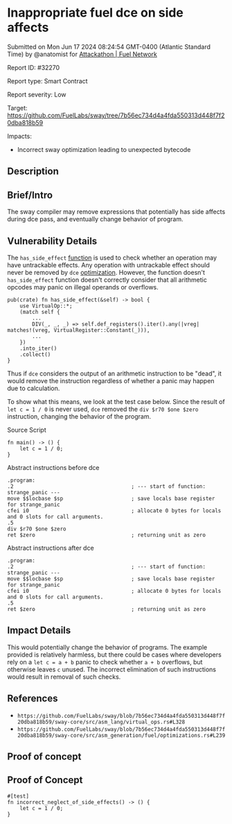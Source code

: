 
# Inappropriate fuel dce on side affects

Submitted on Mon Jun 17 2024 08:24:54 GMT-0400 (Atlantic Standard Time) by @anatomist for [Attackathon | Fuel Network](https://immunefi.com/bounty/fuel-network-attackathon/)

Report ID: #32270

Report type: Smart Contract

Report severity: Low

Target: https://github.com/FuelLabs/sway/tree/7b56ec734d4a4fda550313d448f7f20dba818b59

Impacts:
- Incorrect sway optimization leading to unexpected bytecode

## Description
## Brief/Intro

The sway compiler may remove expressions that potentially has side affects during dce pass, and eventually change behavior of program.

## Vulnerability Details

The `has_side_effect` [function](https://github.com/FuelLabs/sway/blob/7b56ec734d4a4fda550313d448f7f20dba818b59/sway-core/src/asm_lang/virtual_ops.rs#L328) is used to check whether an operation may have untrackable effects. Any operation with untrackable effect should never be removed by `dce` [optimization](https://github.com/FuelLabs/sway/blob/7b56ec734d4a4fda550313d448f7f20dba818b59/sway-core/src/asm_generation/fuel/optimizations.rs#L239). However, the function doesn't `has_side_effect` function doesn't correctly consider that all arithmetic opcodes may panic on illegal operands or overflows.

```
pub(crate) fn has_side_effect(&self) -> bool {
    use VirtualOp::*;
    (match self {
        ...
        DIV(_, _, _) => self.def_registers().iter().any(|vreg| matches!(vreg, VirtualRegister::Constant(_))),
        ...
    })
    .into_iter()
    .collect()
}
```

Thus if `dce` considers the output of an arithmetic instruction to be "dead", it would remove the instruction regardless of whether a panic may happen due to calculation.

To show what this means, we look at the test case below. Since the result of `let c = 1 / 0` is never used, `dce` removed the `div $r70 $one $zero` instruction, changing the behavior of the program.

Source Script
```
fn main() -> () {
    let c = 1 / 0;
}
```

Abstract instructions before dce
```
.program:
.2                                      ; --- start of function: strange_panic ---
move $$locbase $sp                      ; save locals base register for strange_panic
cfei i0                                 ; allocate 0 bytes for locals and 0 slots for call arguments.
.5
div $r70 $one $zero
ret $zero                               ; returning unit as zero
```

Abstract instructions after dce
```
.program:
.2                                      ; --- start of function: strange_panic ---
move $$locbase $sp                      ; save locals base register for strange_panic
cfei i0                                 ; allocate 0 bytes for locals and 0 slots for call arguments.
.5
ret $zero                               ; returning unit as zero
```

## Impact Details

This would potentially change the behavior of programs. The example provided is relatively harmless, but there could be cases where developers rely on a `let c = a + b` panic to check whether `a + b` overflows, but otherwise leaves `c` unused. The incorrect elimination of such instructions would result in removal of such checks.

## References

- `https://github.com/FuelLabs/sway/blob/7b56ec734d4a4fda550313d448f7f20dba818b59/sway-core/src/asm_lang/virtual_ops.rs#L328`
- `https://github.com/FuelLabs/sway/blob/7b56ec734d4a4fda550313d448f7f20dba818b59/sway-core/src/asm_generation/fuel/optimizations.rs#L239`
        
## Proof of concept
## Proof of Concept

```
#[test]
fn incorrect_neglect_of_side_effects() -> () {
    let c = 1 / 0;
}
```